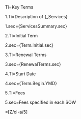 Ti=Key Terms

1.Ti=Description of {_Services}

1.sec={ServicesSummary.sec}

2.Ti=Initial Term

2.sec={Term.Initial.sec}

3.Ti=Renewal Terms

3.sec={RenewalTerms.sec}

4.Ti=Start Date

4.sec={Term.Begin.YMD}

5.Ti=Fees

5.sec=Fees specified in each SOW

=[Z/ol-a/5]